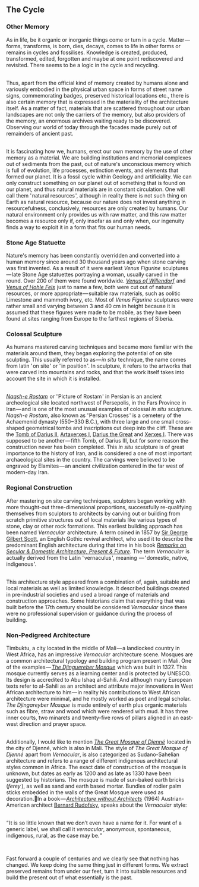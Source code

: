 


## The Cycle

<div class="subchapter">

### Other Memory

</div>

As in life, be it organic or inorganic things come or turn in a cycle. Matter&hairsp;—&hairsp;forms, transforms, is born, dies, decays, comes to life in other forms or remains in cycles and fossilises. Knowledge is created, produced, transformed, edited, forgotten and maybe at one point rediscovered and revisited. There seems to be a logic in the cycle and recycling. <br>
<br>

Thus, apart from the official kind of memory created by humans alone and variously embodied in the physical urban space in forms of street name signs, commemorating badges, preserved historical locations etc., there is also certain memory that is expressed in the materiality of the architecture itself. As a matter of fact, materials that are scattered throughout our urban landscapes are not only the carriers of the memory, but also providers of the memory, an enormous archives waiting ready to be discovered. Observing our world of today through the facades made purely out of remainders of ancient past.<br>
<br>

It is fascinating how we, humans, erect our own memory by the use of other memory as a material. We are building institutions and memorial complexes out of sediments from the past, out of nature's unconscious memory which is full of evolution, life processes, extinction events, and elements that formed our planet. It is a fossil cycle within Geology and artificiality. We can only construct something on our planet out of something that is found on our planet, and thus natural materials are in constant circulation. One will call them '&hairsp;natural resources&hairsp;', although in reality there is not such thing on Earth as natural resource, because our nature does not invest anything in resourcefulness, conclusively, resources are only created by humans. Our natural environment only provides us with raw matter, and this raw matter becomes a resource only if, only insofar as and only when, our ingenuity finds a way to exploit it in a form that fits our human needs.<br>

<div class="subchapter">

### Stone Age Statuette

</div>

Nature's memory has been constantly overridden and converted into a human memory since around 30 thousand years ago when stone carving was first invented. As a result of it were earliest *Venus Figurine* &hairsp;sculptures&hairsp;—&hairsp;late Stone Age statuettes portraying a woman, usually carved in the round. Over 200 of them were found worldwide. [*Venus of Willendorf*](#figure "Venus of Willendorf") &hairsp;and [*Venus of Hohle Fels*](#figure "Venus of Hohle Fels") &hairsp;just to name a few, both were cut out of natural resources, or more appropriate&hairsp;—&hairsp;suitable raw materials, such as oolitic Limestone and mammoth ivory, etc. Most of *Venus Figurine* &hairsp;sculptures were rather small and varying between 3 and 40 cm in height because it is assumed that these figures were made to be mobile, as they have been found at sites ranging from Europe to the farthest regions of Siberia.<br>

<div class="subchapter">

### Colossal Sculpture

</div>

As humans mastered carving techniques and became more familiar with the materials around them, they began exploring the potential of on site sculpting. This usually referred to as&hairsp;—&hairsp;*in situ* &hairsp;technique, the name comes from latin '&hairsp;on site&hairsp;' or '&hairsp;in position&hairsp;'. In sculpture, it refers to the artworks that were carved into mountains and rocks, and that the work itself takes into account the site in which it is installed.<br>
<br>

[*Naqsh-e Rostam*](#figure "Naqsh-e Rostam")&hairsp; or '&hairsp;Picture of Rostam&hairsp;' in Persian is an ancient archeological site located northwest of Persepolis, in the Fars Province in Iran&hairsp;—&hairsp;and is one of the most unusual examples of colossal *in situ*&hairsp; sculpture. *Naqsh-e Rostam*, also known as '&hairsp;Persian Crosses&hairsp;' is a cemetery of the Achaemenid dynasty (550&hairsp;–&hairsp;330 B.C.), with three large and one small cross-shaped geometrical tombs and inscriptions cut deep into the cliff. These are the [Tomb of Darius II](#figure "Tomb of Darius II"), [Artaxerxes I](#figure "Artaxerxes I"), [Darius the Great](#figure "Darius the Great") and [Xerxes I](#figure "Xerxes I"). There was supposed to be another&hairsp;—&hairsp;fifth Tomb, of Darius III, but for some reason the construction never has been completed. This *in situ*&hairsp; sculpture is of great importance to the history of Iran, and is considered a one of most important archaeological sites in the country. The carvings were believed to be engraved by Elamites&hairsp;—&hairsp;an ancient civilization centered in the far west of modern-day Iran. <br>

<div class="subchapter">

### Regional Construction

</div>

After mastering on site carving techniques, sculptors began working with more thought-out three-dimensional proportions, successfully re-qualifying themselves from sculptors to architects by carving out or building from scratch primitive structures out of local materials like various types of stone, clay or other rock formations. This earliest building approach has been named *Vernacular*&hairsp; architecture. A term coined in 1857 by [Sir George Gilbert Scott](#figure "Sir George Gilbert Scott"), an English Gothic revival architect, who used it to describe the predominant English architecture during that time in his book [*Remarks on Secular & Domestic Architecture, Present & Future*](#figure "Remarks on Secular & Domestic Architecture, Present & Future"). The term *Vernacular*&hairsp; is actually derived from the Latin '&hairsp;vernaculus&hairsp;', meaning &hairsp;—&hairsp;'&hairsp;domestic, native, indigenous&hairsp;'.<br>
<br>

This architecture style appeared from a combination of, again, suitable and local materials as well as limited knowledge. It described buildings created in pre-industrial societies and used a broad range of materials and construction approaches. Some historians claim that everything that was built before the 17th century should be considered *Vernacular* &hairsp;since there were no professional supervision or guidance during the process of building. <br>

<div class="subchapter">

### Non-Pedigreed Architecture

</div>

Timbuktu, a city located in the middle of Mali&hairsp;—&hairsp;a landlocked country in West Africa, has an impressive *Vernacular* &hairsp;architecture scene. Mosques are a common architectural typology and building program present in Mali. One of the examples&hairsp;—&hairsp;[*The Djinguereber Mosque*](#figure "The Djinguereber Mosque")&hairsp; which was built in 1327. This mosque currently serves as a learning center and is protected by UNESCO. Its design is accredited to Abu Ishaq al-Sahili. And although many European texts refer to al-Sahili as an architect and attribute major innovations in West African architecture to him&hairsp;—&hairsp;in reality his contributions to West African architecture were minimal, and he mostly worked as poet and legal scholar. *The Djingareyber Mosque*&hairsp; is made entirely of earth plus organic materials such as fibre, straw and wood which were rendered with mud. It has three inner courts, two minarets and twenty-five rows of pillars aligned in an east-west direction and prayer space. <br>
<br>

Additionally, I would like to mention [*The Great Mosque of Djenné*](#figure "The Great Mosque of Djenné")&hairsp; located in the city of Djenné, which is also in Mali. The style of *The Great Mosque of Djenné*&hairsp; apart from *Vernacular*, is also categorized as Sudano-Sahelian architecture and refers to a range of different indigenous architectural styles common in Africa. The exact date of construction of the mosque is unknown, but dates as early as 1200 and as late as 1330 have been suggested by historians. The mosque is made of sun-baked earth bricks (*ferey*&hairsp;&hairsp;), as well as sand and earth based mortar. Bundles of rodier palm sticks embedded in the walls of the Great Mosque were used as decoration.In a book&hairsp;—&hairsp;[*Architecture without Architects*](#figure "Architecture without Architects") &hairsp;(1964) Austrian-American architect [Bernard Rudofsky](#figure "Bernard Rudofsky"), speaks about the *Vernacular* &hairsp;style:<br>
<br>

<div class="quote">

“&hairsp;It is so little known that we don’t even have a name for it. For want of a generic label, we shall call it *vernacular*, anonymous, spontaneous, indigenous, rural, as the case may be.&hairsp;”

</div><br>

Fast forward a couple of centuries and we clearly see that nothing has changed. We keep doing the same thing just in different forms. We extract preserved remains from under our feet, turn it into suitable resources and build the present out of what essentially is the past. 


